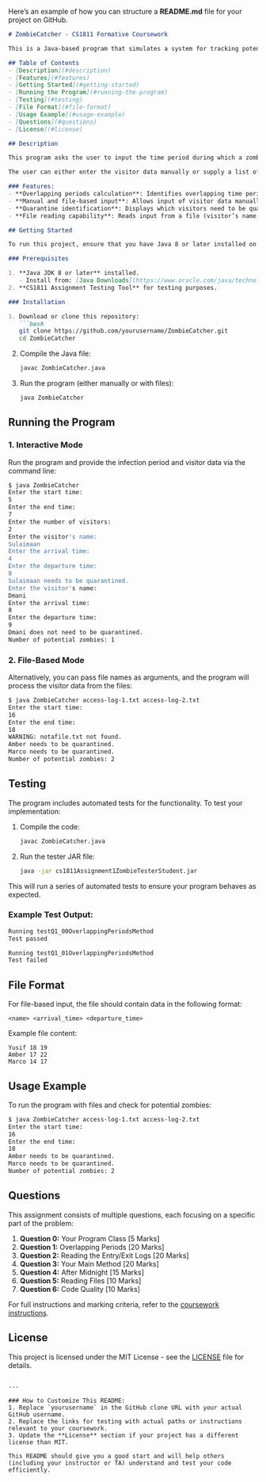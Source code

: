 Here’s an example of how you can structure a **README.md** file for your project on GitHub.

```markdown
# ZombieCatcher - CS1811 Formative Coursework

This is a Java-based program that simulates a system for tracking potential zombie outbreaks in venues, such as restaurants, cafes, or other places on campus. The program helps identify potential zombie visitors by checking their visit times against known zombie infection periods.

## Table of Contents
- [Description](#description)
- [Features](#features)
- [Getting Started](#getting-started)
- [Running the Program](#running-the-program)
- [Testing](#testing)
- [File Format](#file-format)
- [Usage Example](#usage-example)
- [Questions](#questions)
- [License](#license)

## Description

This program asks the user to input the time period during which a zombie was known to be on the premises, then identifies which visitors need to be quarantined based on the overlap of their visit times with the known infection period. 

The user can either enter the visitor data manually or supply a list of files with visitor data. If files are provided, the program will process each file and output the names of visitors who might be infected.

### Features:
- **Overlapping periods calculation**: Identifies overlapping time periods between zombie presence and visitor visits.
- **Manual and file-based input**: Allows input of visitor data manually or by reading from a file.
- **Quarantine identification**: Displays which visitors need to be quarantined based on overlapping visit times.
- **File reading capability**: Reads input from a file (visitor’s name, arrival, and departure time).

## Getting Started

To run this project, ensure that you have Java 8 or later installed on your system. You will also need the `ZombieCatcher.java` file and any data files you want to use.

### Prerequisites

1. **Java JDK 8 or later** installed.
   - Install from: [Java Downloads](https://www.oracle.com/java/technologies/javase-jdk11-downloads.html)
2. **CS1811 Assignment Testing Tool** for testing purposes.

### Installation

1. Download or clone this repository:
   ```bash
   git clone https://github.com/yourusername/ZombieCatcher.git
   cd ZombieCatcher
   ```

2. Compile the Java file:
   ```bash
   javac ZombieCatcher.java
   ```

3. Run the program (either manually or with files):
   ```bash
   java ZombieCatcher
   ```

## Running the Program

### 1. Interactive Mode

Run the program and provide the infection period and visitor data via the command line:

```bash
$ java ZombieCatcher
Enter the start time:
5
Enter the end time:
7
Enter the number of visitors:
2
Enter the visitor's name:
Sulaimaan
Enter the arrival time:
4
Enter the departure time:
8
Sulaimaan needs to be quarantined.
Enter the visitor's name:
Dmani
Enter the arrival time:
8
Enter the departure time:
9
Dmani does not need to be quarantined.
Number of potential zombies: 1
```

### 2. File-Based Mode

Alternatively, you can pass file names as arguments, and the program will process the visitor data from the files:

```bash
$ java ZombieCatcher access-log-1.txt access-log-2.txt
Enter the start time:
16
Enter the end time:
18
WARNING: notafile.txt not found.
Amber needs to be quarantined.
Marco needs to be quarantined.
Number of potential zombies: 2
```

## Testing

The program includes automated tests for the functionality. To test your implementation:

1. Compile the code:
   ```bash
   javac ZombieCatcher.java
   ```

2. Run the tester JAR file:
   ```bash
   java -jar cs1811Assignment1ZombieTesterStudent.jar
   ```

This will run a series of automated tests to ensure your program behaves as expected. 

### Example Test Output:

```bash
Running testQ1_00OverlappingPeriodsMethod
Test passed

Running testQ1_01OverlappingPeriodsMethod
Test failed
```

## File Format

For file-based input, the file should contain data in the following format:

```
<name> <arrival_time> <departure_time>
```

Example file content:

```
Yusif 18 19
Amber 17 22
Marco 14 17
```

## Usage Example

To run the program with files and check for potential zombies:

```bash
$ java ZombieCatcher access-log-1.txt access-log-2.txt
Enter the start time:
16
Enter the end time:
18
Amber needs to be quarantined.
Marco needs to be quarantined.
Number of potential zombies: 2
```

## Questions

This assignment consists of multiple questions, each focusing on a specific part of the problem:

1. **Question 0:** Your Program Class [5 Marks]
2. **Question 1:** Overlapping Periods [20 Marks]
3. **Question 2:** Reading the Entry/Exit Logs [20 Marks]
4. **Question 3:** Your Main Method [20 Marks]
5. **Question 4:** After Midnight [15 Marks]
6. **Question 5:** Reading Files [10 Marks]
7. **Question 6:** Code Quality [10 Marks]

For full instructions and marking criteria, refer to the [coursework instructions](https://yourcoursewebsite.com).

## License

This project is licensed under the MIT License - see the [LICENSE](LICENSE) file for details.
```

---

### How to Customize This README:
1. Replace `yourusername` in the GitHub clone URL with your actual GitHub username.
2. Replace the links for testing with actual paths or instructions relevant to your coursework.
3. Update the **License** section if your project has a different license than MIT.

This README should give you a good start and will help others (including your instructor or TA) understand and test your code efficiently.
